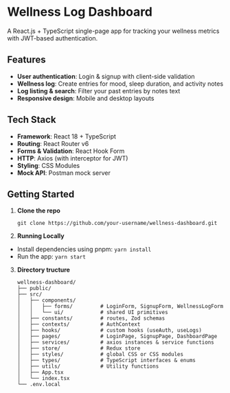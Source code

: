 # Wellness Log Dashboard

A React.js + TypeScript single-page app for tracking your wellness metrics with JWT-based authentication.

## Features

- **User authentication**: Login & signup with client-side validation  
- **Wellness log**: Create entries for mood, sleep duration, and activity notes  
- **Log listing & search**: Filter your past entries by notes text  
- **Responsive design**: Mobile and desktop layouts  

## Tech Stack

- **Framework**: React 18 + TypeScript  
- **Routing**: React Router v6  
- **Forms & Validation**: React Hook Form  
- **HTTP**: Axios (with interceptor for JWT)  
- **Styling**: CSS Modules  
- **Mock API**: Postman mock server  

## Getting Started

1. **Clone the repo**  
   ```
   git clone https://github.com/your-username/wellness-dashboard.git
    ```

2. **Running Locally**
- Install dependencies using pnpm: `yarn install`
- Run the app: `yarn start`

3. **Directory tructure**

    ```
    wellness-dashboard/
    ├── public/
    ├── src/
    │   ├── components/
    │   │   ├── forms/         # LoginForm, SignupForm, WellnessLogForm
    │   │   └── ui/            # shared UI primitives
    │   ├── constants/         # routes, Zod schemas
    │   ├── contexts/          # AuthContext
    │   ├── hooks/             # custom hooks (useAuth, useLogs)
    │   ├── pages/             # LoginPage, SignupPage, DashboardPage
    │   ├── services/          # axios instances & service functions
    │   ├── store/             # Redux store
    │   ├── styles/            # global CSS or CSS modules
    │   ├── types/             # TypeScript interfaces & enums
    │   ├── utils/             # Utility functions
    │   ├── App.tsx
    │   └── index.tsx
    └── .env.local
    ```
